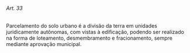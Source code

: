 
###### Art. 33
Parcelamento do solo urbano é a divisão da terra em unidades juridicamente autônomas, com vistas à edificação, podendo ser realizado na forma de loteamento, desmembramento e fracionamento, sempre mediante aprovação municipal.
